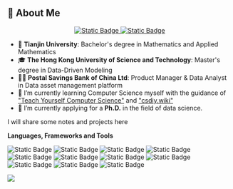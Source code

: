 ## 💫 About Me

<p align="center">
  <a href="mailto:guochirui@outlook.com" target="_blank">
    <img alt="Static Badge" src="https://img.shields.io/badge/guochirui%40outlook.com-dodgerblue?logo=Gmail&logoColor=white">
  </a>
  <a href="https://www.linkedin.com/in/chirui-guo-3ab4a8101" target="_blank">
    <img alt="Static Badge" src="https://img.shields.io/badge/LinkedIn-blue?logo=linkedin&logoColor=white">
  </a>
</p>

<ul>
  <li>🏫 <b>Tianjin University</b>: Bachelor's degree in Mathematics and Applied Mathematics</li>
  <li>🎓 <b>The Hong Kong University of Science and Technology</b>: Master's degree in Data-Driven Modeling</li>
  <li>🧑‍💻 <b>Postal Savings Bank of China Ltd</b>: Product Manager & Data Analyst in Data asset management platform</li>
  <li>🌱 I’m currently learning Computer Science myself with the guidance of <a href="https://teachyourselfcs.com/" target="_blank">"Teach Yourself Computer Science"</a> and <a href="https://csdiy.wiki/" target="_blank">"csdiy.wiki"</a></li>
  <li>🔭 I’m currently applying for a <b>Ph.D.</b> in the field of data science.</li>
</ul>

<p>I will share some notes and projects here</p>

<p><strong>Languages, Frameworks and Tools</strong></p>
<p>
  <img alt="Static Badge" src="https://img.shields.io/badge/Python-blue?logo=Python&logoColor=white">
  <img alt="Static Badge" src="https://img.shields.io/badge/R-blue?logo=R&logoColor=white">
  <img alt="Static Badge" src="https://img.shields.io/badge/C-blue?logo=C&logoColor=white">
  <img alt="Static Badge" src="https://img.shields.io/badge/Git-red?logo=git&logoColor=white">
  <img alt="Static Badge" src="https://img.shields.io/badge/TensorFlow-orange?logo=TensorFlow&logoColor=white">
  <img alt="Static Badge" src="https://img.shields.io/badge/ScikitLearn-orange?logo=scikitlearn&logoColor=white">
  <img alt="Static Badge" src="https://img.shields.io/badge/pandas-purple?logo=pandas&logoColor=white">
  <img alt="Static Badge" src="https://img.shields.io/badge/tableau-grey?logo=tableau&logoColor=white">
  <img alt="Static Badge" src="https://img.shields.io/badge/Numpy-darkgrey?logo=Numpy&logoColor=white">
  <img alt="Static Badge" src="https://img.shields.io/badge/Obsidian-rgb(108%2C49%2C227)?logo=obsidian&logoColor=white">
  <img alt="Static Badge" src="https://img.shields.io/badge/zotero-tomato?logo=zotero&logoColor=white">
</p>

<script src="https://gist.github.com/tw93/7854aac61f991ef4e7ae7b8440e4fdc6.js"></script>

<a href="https://visitcount.itsvg.in">
  <img src="https://visitcount.itsvg.in/api?id=guotree&label=Views&color=1&icon=6&pretty=false" />
</a>

<!--
**guotree/guotree** is a ✨ _special_ ✨ repository because its `README.md` (this file) appears on your GitHub profile.

Here are some ideas to get you started:

- 🔭 I’m currently working on ...
- 🌱 I’m currently learning ...
- 👯 I’m looking to collaborate on ...
- 🤔 I’m looking for help with ...
- 💬 Ask me about ...
- 📫 How to reach me: ...
- 😄 Pronouns: ...
- ⚡ Fun fact: ...
-->
